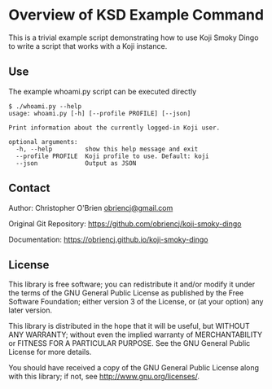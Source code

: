 # Overview of KSD Example Command

This is a trivial example script demonstrating how to use Koji Smoky
Dingo to write a script that works with a Koji instance.


## Use

The example whoami.py script can be executed directly

```
$ ./whoami.py --help
usage: whoami.py [-h] [--profile PROFILE] [--json]

Print information about the currently logged-in Koji user.

optional arguments:
  -h, --help         show this help message and exit
  --profile PROFILE  Koji profile to use. Default: koji
  --json             Output as JSON
```


## Contact

Author: Christopher O'Brien  <obriencj@gmail.com>

Original Git Repository: <https://github.com/obriencj/koji-smoky-dingo>

Documentation: <https://obriencj.github.io/koji-smoky-dingo>


## License

This library is free software; you can redistribute it and/or modify
it under the terms of the GNU General Public License as published by
the Free Software Foundation; either version 3 of the License, or (at
your option) any later version.

This library is distributed in the hope that it will be useful, but
WITHOUT ANY WARRANTY; without even the implied warranty of
MERCHANTABILITY or FITNESS FOR A PARTICULAR PURPOSE.  See the GNU
General Public License for more details.

You should have received a copy of the GNU General Public License
along with this library; if not, see <http://www.gnu.org/licenses/>.

